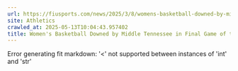 ```yaml
---
url: https://fiusports.com/news/2025/3/8/womens-basketball-downed-by-middle-tennessee-in-final-game-of-the-regular-season-on-saturday-afternoon.aspx
site: Athletics
crawled_at: 2025-05-13T10:04:43.957402
title: Women's Basketball Downed by Middle Tennessee in Final Game of the Regular Season on Saturday Afternoon - FIU Athletics
---
```


Error generating fit markdown: '<' not supported between instances of 'int' and 'str'